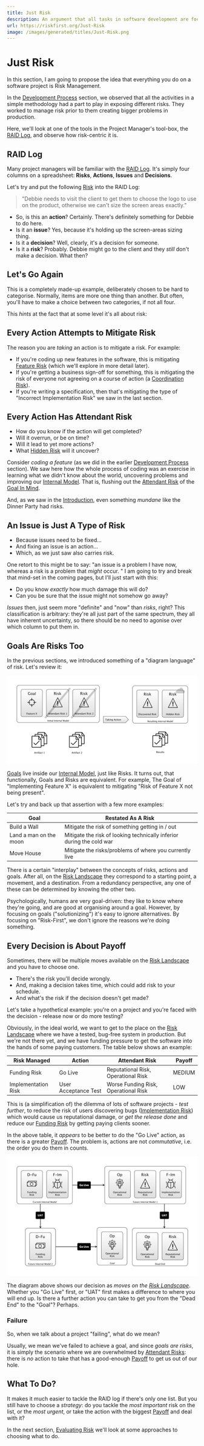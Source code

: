 ```yaml
---
title: Just Risk
description: An argument that all tasks in software development are focused on managing risks.
url: https://riskfirst.org/Just-Risk
image: /images/generated/titles/Just-Risk.png
---
```


# Just Risk

In this section, I am going to propose the idea that everything you do on a software project is Risk Management.

In the [Development Process](Development-Process.md) section, we observed that all the activities in a simple methodology had a part to play in exposing different risks.  They worked to manage risk prior to them creating bigger problems in production.

Here, we'll look at one of the tools in the Project Manager's tool-box, the [RAID Log](http://pmtips.net/blog-new/raid-logs-introduction), and observe how risk-centric it is.

## RAID Log

Many project managers will be familiar with the [RAID Log](http://pmtips.net/blog-new/raid-logs-introduction).  It's simply four columns on a spreadsheet:  **Risks**, **Actions**, **Issues** and **Decisions**.
 
Let's try and put the following [Risk](Glossary.md#risk) into the RAID Log:

> "Debbie needs to visit the client to get them to choose the logo to use on the product, otherwise we can't size the screen areas exactly."

 - So, is this an **action**?   Certainly.  There's definitely something for Debbie to do here. 
 - Is it an **issue**?  Yes, because it's holding up the screen-areas sizing thing. 
 - Is it a **decision**?  Well, clearly, it's a decision for someone.
 - Is it a **risk**?  Probably.  Debbie might go to the client and they _still_ don't make a decision.  What then?

## Let's Go Again

This is a completely made-up example, deliberately chosen to be hard to categorise.  Normally, items are more one thing than another.  But often, you'll have to make a choice between two categories, if not all four.  

This _hints_ at the fact that at some level it's all about risk:

## Every Action Attempts to Mitigate Risk

The reason you are _taking_ an action is to mitigate a risk.  For example: 

 - If you're coding up new features in the software, this is mitigating [Feature Risk](Feature-Risk.md) (which we'll explore in more detail later).  
 - If you're getting a business sign-off for something, this is mitigating the risk of everyone not agreeing on a course of action (a [Coordination Risk](Coordination-Risk.md)).  
 - If you're writing a specification, then that's mitigating the type of "Incorrect Implementation Risk" we saw in the last section. 

## Every Action Has Attendant Risk

- How do you know if the action will get completed?  
- Will it overrun, or be on time?  
- Will it lead to yet more actions?
- What [Hidden Risk](Glossary.md#hidden-risk) will it uncover?

Consider _coding a feature_ (as we did in the earlier [Development Process](Development-Process.md) section).  We saw here how the whole process of coding was an exercise in learning what we didn't know about the world, uncovering problems and improving our [Internal Model](Glossary.md#Internal-Model).  That is, flushing out the [Attendant Risk](Glossary.md#attendant-risk) of the [Goal In Mind](Glossary.md#Goal-In-Mind).

And, as we saw in the [Introduction](A-Simple-Scenario.md), even something _mundane_ like the Dinner Party had risks. 

## An Issue is Just A Type of Risk

- Because issues need to be fixed...  
- And fixing an issue is an action... 
- Which, as we just saw also carries risk.

One retort to this might be to say:  "an issue is a problem I have now, whereas a risk is a problem that _might_ occur. "  I am going to try and break that mind-set in the coming pages, but I'll just start with this:

- Do you know _exactly_ how much damage this will do?
- Can you be sure that the issue might not somehow go away?  

_Issues_ then, just seem more "definite" and "now" than _risks_, right?  This classification is arbitrary:  they're all just part of the same spectrum, they all have inherent uncertainty, so there should be no need to agonise over which column to put them in.

## Goals Are Risks Too

In the previous sections, we introduced something of a "diagram language" of risk.  Let's review it:

![Risk-First Diagram Language](images/generated/introduction/all_risk_management_language.png)
 
[Goals](Glossary.md#goal-in-mind) live inside our [Internal Model](Glossary.md#internal-model), just like Risks.  It turns out, that functionally, Goals and Risks are equivalent.  For example, The Goal of "Implementing Feature X" is equivalent to mitigating "Risk of Feature X not being present".

Let's try and back up that assertion with a few more examples:

|Goal                                |Restated As A Risk                                                   |
|------------------------------------|---------------------------------------------------------------------|
|Build a Wall                        |Mitigate the risk of something getting in / out                      |
|Land a man on the  moon             |Mitigate the risk of looking technically inferior during the cold war| 
|Move House                          |Mitigate the risks/problems of where you currently live              |

There is a certain "interplay" between the concepts of risks, actions and goals.  After all, on the [Risk Landscape](Glossary.md#risk-landscape) they correspond to a starting point, a movement, and a destination.  From a redundancy perspective, any one of these can be determined by knowing the other two.  

Psychologically, humans are very goal-driven:  they like to know where they're going, and are good at organising around a goal.  However, by focusing on goals ("solutionizing") it's easy to ignore alternatives.  By focusing on "Risk-First", we don't ignore the reasons we're doing something.  

## Every Decision is About Payoff  

Sometimes, there will be multiple moves available on the [Risk Landscape](Glossary.md#risk-landscape) and you have to choose one. 

- There's the risk you'll decide wrongly.
- And, making a decision takes time, which could add risk to your schedule.
- And what's the risk if the decision doesn't get made?

Let's take a hypothetical example:  you're on a project and you're faced with the decision - release now or do more testing?  

Obviously, in the ideal world, we want to get to the place on the [Risk Landscape](Glossary.md#risk-landscape) where we have a tested, bug-free system in production.  But we're not there yet, and we have funding pressure to get the software into the hands of some paying customers.  The table below shows an example: 

|Risk Managed          |Action               |Attendant Risk                           |Payoff             | 
|----------------------|---------------------|-----------------------------------------|-------------------|
|Funding Risk          |Go Live              |Reputational Risk, Operational Risk      |MEDIUM             |
|Implementation Risk   |User Acceptance Test |Worse Funding Risk, Operational Risk     |LOW                |

This is (a simplification of) the dilemma of lots of software projects - _test further_, to reduce the risk of users discovering bugs ([Implementation Risk](Feature-Risk.md#implementation-risk)) which would cause us reputational damage, or _get the release done_ and reduce our [Funding Risk](Scarcity-Risk.md#funding-risk) by getting paying clients sooner. 

In the above table, it _appears_ to be better to do the "Go Live" action, as there is a greater [Payoff](Glossary.md#payoff).  The problem is, actions are not _commutative_, i.e. the order you do them in counts.

![UAT or Go Live: where will you end up?](images/generated/introduction/risk_landscape_3_moves.png)

The diagram above shows our decision as _moves on the [Risk Landscape](Glossary.md#risk-landscape)_.  Whether you "Go Live" first, or "UAT" first makes a difference to where you will end up.  Is there a further action you can take to get you from the "Dead End" to the "Goal"?  Perhaps.

### Failure

So, when we talk about a project "failing", what do we mean?  

Usually, we mean we've failed to achieve a goal, and since _goals are risks_, it is simply the scenario where we are overwhelmed by [Attendant Risks](Glossary.md#attendant-risk): there is _no_ action to take that has a good-enough [Payoff](Glossary.md#payoff) to get us out of our hole.    
 
## What To Do?

It makes it much easier to tackle the RAID log if there's only one list.  But you still have to choose a _strategy_:  do you tackle the _most important_ risk on the list, or the _most urgent_, or take the action with the biggest [Payoff](Glossary.md#payoff) and deal with it?

In the next section, [Evaluating Risk](Evaluating-Risk.md) we'll look at some approaches to choosing what to do. 
